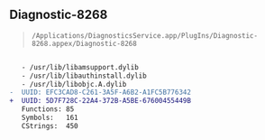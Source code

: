 ## Diagnostic-8268

> `/Applications/DiagnosticsService.app/PlugIns/Diagnostic-8268.appex/Diagnostic-8268`

```diff

   - /usr/lib/libamsupport.dylib
   - /usr/lib/libauthinstall.dylib
   - /usr/lib/libobjc.A.dylib
-  UUID: EFC3CAD8-C261-3A5F-A6B2-A1FC5B776342
+  UUID: 5D7F728C-22A4-372B-A5BE-67600455449B
   Functions: 85
   Symbols:   161
   CStrings:  450

```
